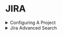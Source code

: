 # JIRA

<details>

<summary>Configuring A Project</summary>

**Configuring a project**

**In this section**

- [Creating a board](https://confluence.atlassian.com/jirasoftwareserver085/creating-a-board-981156209.html)
- [Configuring a board](https://confluence.atlassian.com/jirasoftwareserver085/configuring-a-board-981156247.html)
- [Workflows](https://confluence.atlassian.com/jirasoftwareserver085/workflows-981156771.html)

**Related content**

- [Setting up your workspace](https://confluence.atlassian.com/display/JIRASOFTWARESERVER085/Setting+up+your+workspace)
- [Permissions overview](https://confluence.atlassian.com/display/JIRASOFTWARESERVER085/Permissions+overview)
- [Creating a board](https://confluence.atlassian.com/display/JIRASOFTWARESERVER085/Creating+a+board)
- [Leading an agile project](https://confluence.atlassian.com/display/JIRASOFTWARESERVER085/Leading+an+agile+project)
- [What is a board?](https://confluence.atlassian.com/pages/viewpage.action?pageId=981156224)
- [Plan for the team](https://confluence.atlassian.com/display/JIRASOFTWARESERVER085/Plan+for+the+team)
- [Building a backlog](https://confluence.atlassian.com/display/JIRASOFTWARESERVER085/Building+a+backlog)
- [Working with issues](https://confluence.atlassian.com/display/JIRASOFTWARESERVER085/Working+with+issues)
- [Working in an agile project](https://confluence.atlassian.com/display/JIRASOFTWARESERVER085/Working+in+an+agile+project)
- [Doing more with your agile projects](https://confluence.atlassian.com/display/JIRASOFTWARESERVER085/Doing+more+with+your+agile+projects)

**Still need help?**

The Atlassian Community is here for you.

[Ask the community](https://community.atlassian.com/t5/custom/page/page-id/create-post-step-1?add-tags=Jira+Software)

Your issue tracker should be the hub of your development project. When properly configured, Jira Software helps your team members prioritize and organize work better, so they can spend more time developing great software instead of wrangling issues.

A project is simply a collection of issues (stories, bugs, tasks, etc). You would typically use a project to represent the development work for a product, project, or service in Jira Software.

_**Scrum or Kanban?** Scrum has an iteration-based approach, which is generally a good fit for teams developing products, particularly if your team is releasing new versions on a regular schedule. Kanban is better suited for a continuous flow of work (e.g. service-oriented teams), where its constraint-based approach helps prevent your team from being overloaded._

**Before you begin**

Ideally, you should be a **Jira administrator** (i.e. someone with the 'Jira Administrators' global permission), if you want to set up a new project in Jira Software. Many of the tasks involved can only be performed by a JIRA administrator, such as creating a project, modifying a workflow, etc. For more information, see [Permissions overview](https://confluence.atlassian.com/jirasoftwareserver085/permissions-overview-981157144.html).

**Overview**

The topics in this section cover the activities that you will need to do when configuring a project:

**Create a project**

Your first task is to create a Software project ![](https://confluence.atlassian.com/jirasoftwareserver085/files/981156207/981156208/1/1575972651600/jira-softwareproject-icon.png) and configure it according to the needs and requirements of your development team. You need to be a Jira administrator to create a project, but you can configure most project details (e.g. name, avatar, etc) if you are a project administrator.

Learn more: [Defining a project](https://confluence.atlassian.com/adminjiraserver/defining-a-project-938847066.html) (Jira Admin documentation)

**Configure the board for your project**

A board is the central tool for working with issues in a Scrum or Kanban development project. A Scrum or Kanban board will be created when you create a Scrum or Kanban development project respectively. You can add more boards (of either type) to the project, if you like.

Learn more: [Configuring a board](https://confluence.atlassian.com/jirasoftwareserver085/configuring-a-board-981156247.html)

**Configure project permissions**

You can control access to your project by configuring a permission scheme. A permission scheme maps users, user groups, roles, etc to the project functions (e.g. Assign issues). Your new project will be pre-configured with the default permission scheme.

Learn more: [Managing project role memberships](https://confluence.atlassian.com/jirasoftwareserver085/managing-project-role-memberships-981157129.html)

**Tweak issue types, workflow, screens, and fields**

Your project is pre-configured with issue types, a workflow, screens, and fields. You can change these to suit any development process. For example, you may want to create a 'Design' issue type or add a 'QA review' step to your workflow.

Learn more: [Defining issue type field values](https://confluence.atlassian.com/adminjiraserver/defining-issue-type-field-values-938847087.html), [Workflows](https://confluence.atlassian.com/jirasoftwareserver085/workflows-981156771.html), [Defining a screen](https://confluence.atlassian.com/adminjiraserver/defining-a-screen-938847288.html), [JIRA custom fields](https://confluence.atlassian.com/adminjiraserver/adding-a-custom-field-938847222.html) (Jira Admin documentation)

**Create components**

Components can be used to group issues in a project. However, in an agile project, you should consider using epics to group issues (stories) instead, as there are more features that support working with epics, like the epic column on boards, reports, etc.

Learn more: [Managing components](https://confluence.atlassian.com/adminjiraserver/managing-components-938847187.html)

</details>

<details>

<summary>Jira Advanced Search</summary>

**Advanced searching**

**On this page**

- [Advanced searching](https://confluence.atlassian.com/jirasoftwareserver085/advanced-searching-981156836.html#Advancedsearching-QueryAdvancedsearching)
- [Understanding advanced searching](https://confluence.atlassian.com/jirasoftwareserver085/advanced-searching-981156836.html#Advancedsearching-Understandingadvancedsearching)
- [Constructing JQL queries](https://confluence.atlassian.com/jirasoftwareserver085/advanced-searching-981156836.html#Advancedsearching-ConstructingJQLqueries)
- [Precedence in JQL queries](https://confluence.atlassian.com/jirasoftwareserver085/advanced-searching-981156836.html#Advancedsearching-parenthesesPrecedenceinJQLqueries)
- [Restricted words and characters](https://confluence.atlassian.com/jirasoftwareserver085/advanced-searching-981156836.html#Advancedsearching-restrictionsRestrictedwordsandcharacters)
- [Performing text searches](https://confluence.atlassian.com/jirasoftwareserver085/advanced-searching-981156836.html#Advancedsearching-textPerformingtextsearches)
- [Reference](https://confluence.atlassian.com/jirasoftwareserver085/advanced-searching-981156836.html#Advancedsearching-referenceReference)
- [Running a saved search](https://confluence.atlassian.com/jirasoftwareserver085/advanced-searching-981156836.html#Advancedsearching-Runningasavedsearch)
- [Next steps](https://confluence.atlassian.com/jirasoftwareserver085/advanced-searching-981156836.html#Advancedsearching-Nextsteps)

**In this section**

- [Advanced searching - fields reference](https://confluence.atlassian.com/jirasoftwareserver085/advanced-searching-fields-reference-981156848.html)
- [Advanced searching - development fields reference](https://confluence.atlassian.com/jirasoftwareserver085/advanced-searching-development-fields-reference-981156849.html)
- [Advanced searching - keywords reference](https://confluence.atlassian.com/jirasoftwareserver085/advanced-searching-keywords-reference-981156850.html)
- [Advanced searching - operators reference](https://confluence.atlassian.com/jirasoftwareserver085/advanced-searching-operators-reference-981156851.html)
- [Advanced searching - functions reference](https://confluence.atlassian.com/jirasoftwareserver085/advanced-searching-functions-reference-981156852.html)

**Related content**

- [Basic searching](https://confluence.atlassian.com/display/JIRASOFTWARESERVER085/Basic+searching)
- [Searching for issues](https://confluence.atlassian.com/display/JIRASOFTWARESERVER085/Searching+for+issues)
- [Working with search results](https://confluence.atlassian.com/display/JIRASOFTWARESERVER085/Working+with+search+results)
- [Advanced searching - keywords reference](https://confluence.atlassian.com/display/JIRASOFTWARESERVER085/Advanced+searching+-+keywords+reference)
- [Advanced searching - fields reference](https://confluence.atlassian.com/display/JIRASOFTWARESERVER085/Advanced+searching+-+fields+reference)
- [Search syntax for text fields](https://confluence.atlassian.com/display/JIRASOFTWARESERVER085/Search+syntax+for+text+fields)
- [Advanced searching - operators reference](https://confluence.atlassian.com/display/JIRASOFTWARESERVER085/Advanced+searching+-+operators+reference)
- [Saving your search as a filter](https://confluence.atlassian.com/display/JIRASOFTWARESERVER085/Saving+your+search+as+a+filter)
- [Customize the team board](https://confluence.atlassian.com/display/JIRASOFTWARESERVER085/Customize+the+team+board)
- [Advanced searching - functions reference](https://confluence.atlassian.com/display/JIRASOFTWARESERVER085/Advanced+searching+-+functions+reference)

**Still need help?**

The Atlassian Community is here for you.

[Ask the community](https://community.atlassian.com/t5/custom/page/page-id/create-post-step-1?add-tags=Jira+Software)

The advanced search allows you to build structured queries using the Jira Query Language (JQL) to search for issues. You can specify criteria that cannot be defined in the quick or basic searches (e.g. `ORDER BY` clause).

- If you don't have complex search criteria, you may want to use [quick search](https://confluence.atlassian.com/jirasoftwareserver085/quick-searching-981156830.html) instead.
- If you are not comfortable with the Jira Query Language (JQL), you may want to use [basic search](https://confluence.atlassian.com/jirasoftwareserver085/basic-searching-981156808.html) instead.

Note, JQL is not a database query language, even though it uses SQL-like syntax.

_Screenshot: Advanced search_

![](https://confluence.atlassian.com/jirasoftwareserver085/files/981156836/981156837/1/1575972955279/advanced_search2.png)

**Advanced searching**

1. Navigate to **Issues** (in header) > **Search for issues**.\\

   - If there are existing search criteria, click the **New filter** button to reset the search criteria.
   - If the basic search is shown instead of the advanced search, click **Advanced** (next to the **Search** button).

     [Why can't I switch between basic and advanced search?](https://confluence.atlassian.com/jirasoftwareserver085/advanced-searching-981156836.html#)

     - -
     -
     -
     -
     -

2. #### Enter your JQL query. As you type, Jira will offer a list of "auto-complete" suggestions based on the context of your query. Note, auto-complete suggestions only include the first 15 matches, displayed alphabetically, so you may need to enter more text if you can't find a match. [Why aren't the auto-complete suggestions being shown?](https://confluence.atlassian.com/jirasoftwareserver085/advanced-searching-981156836.html#)
   -
   -
3. Press Enter or click **Search** to run your query. Your search results will display in the issue navigator.

**Understanding advanced searching**

Read the following topics to learn how to get the most out of advanced searching:

[Constructing JQL queries](https://confluence.atlassian.com/jirasoftwareserver085/advanced-searching-981156836.html#Advancedsearching-ConstructingJQLqueries) | [Precedence in JQL queries](https://confluence.atlassian.com/jirasoftwareserver085/advanced-searching-981156836.html#Advancedsearching-parenthesesPrecedenceinJQLqueries) | [Restricted words and characters](https://confluence.atlassian.com/jirasoftwareserver085/advanced-searching-981156836.html#Advancedsearching-restrictionsRestrictedwordsandcharacters) | [Performing text searches](https://confluence.atlassian.com/jirasoftwareserver085/advanced-searching-981156836.html#Advancedsearching-textPerformingtextsearches)

**Constructing JQL queries**

A simple query in JQL (also known as a 'clause') consists of a _field_, followed by an _operator_, followed by one or more _values_ or _functions_. For example:

```
project = "TEST"
```

This query will find all issues in the "TEST" project. It uses the "project" _field_, the EQUALS _operator_, and the _value_ `"TEST"` .

A more complex query might look like this:

```
project = "TEST" AND assignee = currentuser()
```

This query will find all issues in the "TEST" project where the assignee is the currently logged in user. It uses the "project" _field_, the EQUALS _operator_, the _value_ `"TEST",` the "AND" keyword and the "currentuser()" function.

For more information on fields, operators, keywords and functions, see the [Reference section](https://confluence.atlassian.com/jirasoftwareserver085/advanced-searching-981156836.html#Advancedsearching-reference) below.

**Precedence in JQL queries**

Precedence in JQL queries depends on keywords that you use to connect your clauses (a clause being e.g. `project = "Teams in Space"` ). The easiest way to look at this is to treat the _AND_ keyword as the one grouping clauses, and _OR_ as the one separating them. The _AND_ keyword takes precedence over other keywords, because it groups clauses together, essentially turning them into one combined clause.

**Example 1**

```
status=resolved AND project="Teams in Space" OR assignee=captainjoe
```

This query will return all _resolved_ issues from the "Teams in Space" project (clauses grouped by _AND_), and also all existing issues assigned to _captainjoe_. The clause after the _OR_ keyword is treated as separate.

**Example 2**

```
status=resolved OR project="Teams in Space" AND assignee=captainjoe
```

This query, on the other hand, will return _captainjoe's_ issues from the "Teams in Space" project (clauses grouped by _AND_), and also all existing _resolved_ issues (a clause separated by _OR_).

**Example 3**

```
status=resolved OR projects="Teams in Space" OR assigne=captainjoe
```

When you only use the _OR_ keyword, all clauses will be treated as separate, and equal in terms of precedence.

**Setting the precedence**

You can set precedence in your JQL queries by using parentheses. Parentheses will group certain clauses together and enforce precedence.

**Example 1**

As you can see below, parentheses can turn our example JQL query around. This query would return _resolved_ issues that either belong to the "Teams in Space" project, or are assigned to _captainjoe_.

```
status=resolved AND (project="Teams in Space" OR assignee=captainjoe)
```

**Example 2**

If you used parentheses like in the following example, they wouldn't have any effect, because the clauses enclosed in parentheses were already connected by _AND_. This query would return the same results with or without the parentheses.

```
(status=resolved AND project="Teams in Space") OR assignee=captainjoe
```

**Restricted words and characters**

**Reserved characters**

JQL has a list of reserved characters:

If you wish to use these characters in queries, you need to:

- surround them with quote-marks (you can use either single quote-marks (`'`) or double quote-marks (`"`));\
  \*\*and, \*\*
- if you are searching a **text field** and the character is on the list of [special characters in text searches](https://confluence.atlassian.com/jirasoftwareserver085/search-syntax-for-text-fields-981156853.html), precede them with two backslashes. This will let you run the query that contains a reserved character, but the character itself will be ignored in your query. For more info, see _Special characters_ in [Search syntax for text fields](https://confluence.atlassian.com/jirasoftwareserver085/search-syntax-for-text-fields-981156853.html).

\\

For example:

-

```
  version = "[example]"
```

-

```
  summary ~ "\\[example\\]"
```

**Reserved words**

JQL also has a list of reserved words. These words need to be surrounded by quote-marks (single or double) if you wish to use them in queries.

[Show me...](https://confluence.atlassian.com/jirasoftwareserver085/advanced-searching-981156836.html#)

_Note for Jira administrators: this list is hard coded in the `JqlStringSupportImpl.java` file._

**Performing text searches**

You can use Lucene's text-searching features when performing searches on the following fields, using the CONTAINS operator:

Summary, Description, Environment, Comments, custom fields that use the "Free Text Searcher" (i.e. custom fields of the following built-in custom field types: Free Text Field, Text Field, Read-only Text Field).

For more information, see [Search syntax for text fields](https://confluence.atlassian.com/jirasoftwareserver085/search-syntax-for-text-fields-981156853.html).

**Reference**

**Running a saved search**

Saved searches (also known as [Saving your search as a filter](https://confluence.atlassian.com/jirasoftwareserver085/saving-your-search-as-a-filter-981156854.html)) are shown in the left panel, when using advanced search. If the left panel is not showing, hover your mouse over the left side of the screen to display it.

To run a filter, e.g. **My Open Issues**, simply click it. The JQL for the advanced search will be set, and the search results will be displayed.

![](https://confluence.atlassian.com/jirasoftwareserver085/files/981156836/981156846/1/1575972956125/saved_search.png)

**Next steps**

Read the following related topics:

- [Searching for issues](https://confluence.atlassian.com/jirasoftwareserver085/searching-for-issues-981156778.html)
- [Basic searching](https://confluence.atlassian.com/jirasoftwareserver085/basic-searching-981156808.html)
- [Search syntax for text fields](https://confluence.atlassian.com/jirasoftwareserver085/search-syntax-for-text-fields-981156853.html)
- [JQL: The most flexible way to search Jira (on the Atlassian blog)](https://blogs.atlassian.com/2013/01/jql-the-most-flexible-way-to-search-jira-14/)
- [Saving your search as a filter](https://confluence.atlassian.com/jirasoftwareserver085/saving-your-search-as-a-filter-981156854.html)
- [Working with search results](https://confluence.atlassian.com/jirasoftwareserver085/working-with-search-results-981156915.html)—find out how to use the issue navigator, export your search results, bulk modify issues, and share your search results.

</details>
